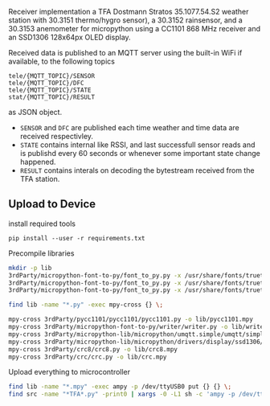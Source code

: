 Receiver implementation a TFA Dostmann Stratos 35.1077.54.S2 weather station with 30.3151 thermo/hygro sensor), a 30.3152 rainsensor, and a 30.3153 anemometer for micropython using a CC1101 868 MHz receiver and an SSD1306 128x64px OLED display.


Received data is published to an MQTT server using the built-in WiFi if available, to the following topics
```
tele/{MQTT_TOPIC}/SENSOR
tele/{MQTT_TOPIC}/DFC
tele/{MQTT_TOPIC}/STATE
stat/{MQTT_TOPIC}/RESULT
```
as JSON object.

* `SENSOR` and `DFC` are published each time weather and time data are received respectivley.
* `STATE` contains internal like RSSI, and last successfull sensor reads and is publishd every 60 seconds or whenever some important state change happened.
* `RESULT` contains interals on decoding the bytestream received from  the TFA station. 

## Upload to Device
install required tools
```
pip install --user -r requirements.txt
```

Precompile libraries
```sh
mkdir -p lib
3rdParty/micropython-font-to-py/font_to_py.py -x /usr/share/fonts/truetype/NotoSans-Condensed.ttf   15 lib/NotoSansCondensed15.py
3rdParty/micropython-font-to-py/font_to_py.py -x /usr/share/fonts/truetype/NotoSans-Condensed.ttf   18 lib/NotoSansCondensed18.py
3rdParty/micropython-font-to-py/font_to_py.py -x /usr/share/fonts/truetype/NotoSans-Condensed.ttf   28 lib/NotoSansCondensed18.py

find lib -name "*.py" -exec mpy-cross {} \;

mpy-cross 3rdParty/pycc1101/pycc1101/pycc1101.py -o lib/pycc1101.mpy
mpy-cross 3rdParty/micropython-font-to-py/writer/writer.py -o lib/writer.mpy
mpy-cross 3rdParty/micropython-lib/micropython/umqtt.simple/umqtt/simple.py -o lib/umqttsimple.mpy
mpy-cross 3rdParty/micropython-lib/micropython/drivers/display/ssd1306/ssd1306.py -o lib/ssd1306.mpy
mpy-cross 3rdParty/crc8/crc8.py -o lib/crc8.mpy
mpy-cross 3rdParty/crc/crc.py -o lib/crc.mpy
```

Upload everything to microcontroller
```sh
find lib -name "*.mpy" -exec ampy -p /dev/ttyUSB0 put {} {} \;
find src -name "*TFA*.py" -print0 | xargs -0 -L1 sh -c 'ampy -p /dev/ttyUSB0 put "$0" "$(basename "$0")"'
```

